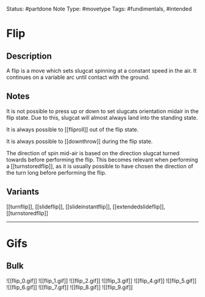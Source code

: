 Status: #partdone 
Note Type: #movetype
Tags: #fundimentals, #intended

# Flip
## Description
A flip is a move which sets slugcat spinning at a constant speed in the air. It continues on a variable arc until contact with the ground.

## Notes
It is not possible to press up or down to set slugcats orientation midair in the flip state. Due to this, slugcat will almost always land into the standing state.

It is always possible to [[fliproll]] out of the flip state.

It is always possible to [[downthrow]] during the flip state.

The direction of spin mid-air is based on the direction slugcat turned towards before performing the flip. This becomes relevant when performing a [[turnstoredflip]], as it is usually possible to have chosen the direction of the turn long before performing the flip.

## Variants
[[turnflip]], [[slideflip]], [[slideinstantflip]], [[extendedslideflip]], [[turnstoredflip]]

___
# Gifs
## Bulk
![[flip_0.gif]]
![[flip_1.gif]]
![[flip_2.gif]]
![[flip_3.gif]]
![[flip_4.gif]]
![[flip_5.gif]]
![[flip_6.gif]]
![[flip_7.gif]]
![[flip_8.gif]]
![[flip_9.gif]]